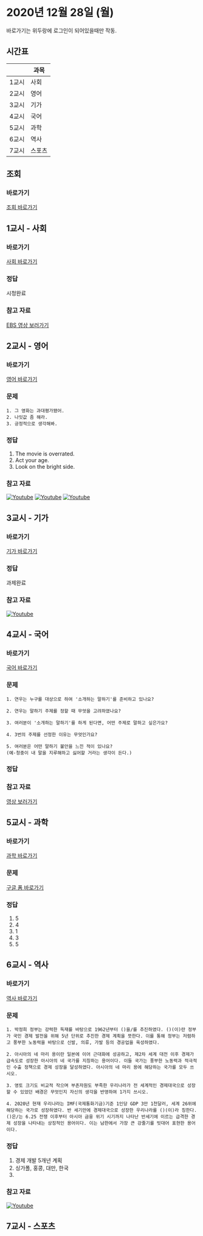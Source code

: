 # 2020년 12월 28일 (월)

바로가기는 위두랑에 로그인이 되어있을때만 작동.

## 시간표
|    |과목|
|----|---|
|1교시|사회|
|2교시|영어|
|3교시|기가|
|4교시|국어|
|5교시|과학|
|6교시|역사|
|7교시|스포츠|


## 조회
### 바로가기
[조회 바로가기](https://rang.edunet.net/class/G000364114/classNotifyView.do?pageNo=1&notifySequence=304587)

## 1교시 - 사회
### 바로가기
[사회 바로가기](https://rang.edunet.net/class/G000328284/hmwkppList.do?hmwkSeq=750259&hmwkTypeCd=ALL)
### 정답
시청완료
### 참고 자료
[EBS 영상 보러가기](http://mid.ebs.co.kr/pleasure/course/plain/player/main/index?cid=10203442&sid=STEP20004722&lid=LS0000000020207092&eno=1&encType=M10)

## 2교시 - 영어
### 바로가기
[영어 바로가기](https://rang.edunet.net/class/G000325221/hmwkppList.do?hmwkSeq=748703&hmwkTypeCd=ALL)
### 문제
```
1. 그 영화는 과대평가됐어.
2. 나잇값 좀 해라.
3. 긍정적으로 생각해봐.
```
### 정답
1. The movie is overrated.
2. Act your age.
3. Look on the bright side.
### 참고 자료
[![Youtube](http://img.youtube.com/vi/O-Ltq3FZ3A0/0.jpg)](https://www.youtube.com/embed/O-Ltq3FZ3A0 "Youtube")
[![Youtube](http://img.youtube.com/vi/0piuNUBmBGo/0.jpg)](https://www.youtube.com/embed/0piuNUBmBGo "Youtube")
[![Youtube](http://img.youtube.com/vi/4fhRfBgoF2U/0.jpg)](https://www.youtube.com/embed/4fhRfBgoF2U "Youtube")

## 3교시 - 기가
### 바로가기
[기가 바로가기](https://rang.edunet.net/class/G000367106/hmwkppList.do?hmwkSeq=749425&hmwkTypeCd=ALL)
### 정답
과제완료
### 참고 자료
[![Youtube](http://img.youtube.com/vi/ncB7xe4Ur2w/0.jpg)](https://www.youtube.com/embed/ncB7xe4Ur2w "Youtube")

## 4교시 - 국어
### 바로가기
[국어 바로가기](https://rang.edunet.net/class/G000323851/hmwkppList.do?hmwkSeq=733222&hmwkTypeCd=ALL)
### 문제
```
1. 연우는 누구를 대상으로 하여 '소개하는 말하기'를 준비하고 있나요?

2. 연우는 말하기 주제를 정할 때 무엇을 고려하였나요?

3. 여러분이 '소개하는 말하기'를 하게 된다면, 어떤 주제로 말하고 싶은가요?

4. 3번의 주제를 선정한 이유는 무엇인가요?

5. 여러분은 어떤 말하기 불안을 느낀 적이 있나요?
(예-청중이 내 말을 지루해하고 싫어할 거라는 생각이 든다.)
```
### 정답
### 참고 자료
[영상 보러가기](http://m.tsherpa.co.kr/media/mediaframe.aspx?fcode=A20200519_0147)

## 5교시 - 과학
### 바로가기
[과학 바로가기](https://rang.edunet.net/class/G000325054/hmwkppList.do?hmwkSeq=749607&hmwkTypeCd=ALL)
### 문제
[구글 폼 바로가기](https://forms.gle/2hxN3yq2APLpqUf6A)
### 정답
1. 5
2. 4
3. 1
4. 3
5. 5

## 6교시 - 역사
### 바로가기
[역사 바로가기](https://rang.edunet.net/class/G000325407/hmwkppList.do?hmwkSeq=749275&hmwkTypeCd=ALL)
### 문제
```
1. 박정희 정부는 강력한 독재를 바탕으로 1962년부터 ()을/를 추진하였다. ()(이)란 정부가 국민 경제 발전을 위해 5년 단위로 추진한 경제 계획을 뜻한다. 이를 통해 정부는 저렴하고 풍부한 노동력을 바탕으로 신발, 의류, 가발 등의 경공업을 육성하였다.

2. 아시아의 네 마리 용이란 일본에 이어 근대화에 성공하고, 제2차 세계 대전 이후 경제가 급속도로 성장한 아시아의 네 국가를 지칭하는 용어이다. 이들 국가는 풍부한 노동력과 적극적인 수출 정책으로 경제 성장을 달성하였다. 아시아의 네 마리 용에 해당하는 국가를 모두 쓰시오.

3. 영토 크기도 비교적 작으며 부존자원도 부족한 우리나라가 전 세계적인 경제대국으로 성장할 수 있었던 배경은 무엇인지 자신의 생각을 반영하여 1가지 쓰시오.

4. 2020년 현재 우리나라는 IMF(국제통화기금)기준 1인당 GDP 3만 1천달러, 세계 26위에 해당하는 국가로 성장하였다. 반 세기만에 경제대국으로 성장한 우리나라를 ()(이)라 칭한다. ()은/는 6.25 전쟁 이후부터 아시아 금융 위기 시기까지 나타난 반세기에 이르는 급격한 경제 성장을 나타내는 상징적인 용어이다. 이는 남한에서 가장 큰 강줄기를 빗대어 표현한 용어이다.
```
### 정답
1. 경제 개발 5개년 계획
2. 싱가폴, 홍콩, 대만, 한국
4.
### 참고 자료
[![Youtube](http://img.youtube.com/vi/vSGDxYEpIWc/0.jpg)](https://www.youtube.com/embed/vSGDxYEpIWc "Youtube")

## 7교시 - 스포츠
